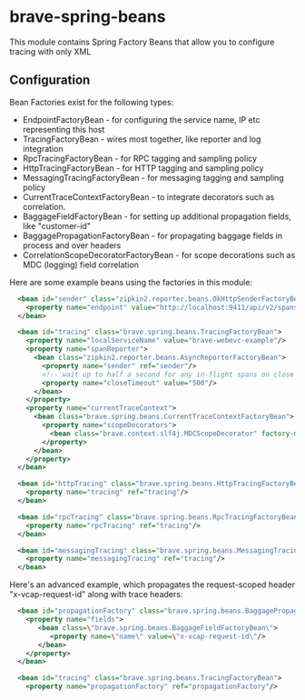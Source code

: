# brave-spring-beans
This module contains Spring Factory Beans that allow you to configure
tracing with only XML

## Configuration
Bean Factories exist for the following types:
* EndpointFactoryBean - for configuring the service name, IP etc representing this host
* TracingFactoryBean - wires most together, like reporter and log integration
* RpcTracingFactoryBean - for RPC tagging and sampling policy
* HttpTracingFactoryBean - for HTTP tagging and sampling policy
* MessagingTracingFactoryBean - for messaging tagging and sampling policy
* CurrentTraceContextFactoryBean - to integrate decorators such as correlation.
* BaggageFieldFactoryBean - for setting up additional propagation fields, like "customer-id"
* BaggagePropagationFactoryBean - for propagating baggage fields in process and over headers
* CorrelationScopeDecoratorFactoryBean -  for scope decorations such as MDC (logging) field correlation

Here are some example beans using the factories in this module:
```xml
  <bean id="sender" class="zipkin2.reporter.beans.OkHttpSenderFactoryBean">
    <property name="endpoint" value="http://localhost:9411/api/v2/spans"/>
  </bean>

  <bean id="tracing" class="brave.spring.beans.TracingFactoryBean">
    <property name="localServiceName" value="brave-webmvc-example"/>
    <property name="spanReporter">
      <bean class="zipkin2.reporter.beans.AsyncReporterFactoryBean">
        <property name="sender" ref="sender"/>
        <!-- wait up to half a second for any in-flight spans on close -->
        <property name="closeTimeout" value="500"/>
      </bean>
    </property>
    <property name="currentTraceContext">
      <bean class="brave.spring.beans.CurrentTraceContextFactoryBean">
        <property name="scopeDecorators">
          <bean class="brave.context.slf4j.MDCScopeDecorator" factory-method="create"/>
        </property>
      </bean>
    </property>
  </bean>

  <bean id="httpTracing" class="brave.spring.beans.HttpTracingFactoryBean">
    <property name="tracing" ref="tracing"/>
  </bean>

  <bean id="rpcTracing" class="brave.spring.beans.RpcTracingFactoryBean">
    <property name="rpcTracing" ref="tracing"/>
  </bean>

  <bean id="messagingTracing" class="brave.spring.beans.MessagingTracingFactoryBean">
    <property name="messagingTracing" ref="tracing"/>
  </bean>
```

Here's an advanced example, which propagates the request-scoped header "x-vcap-request-id" along
with trace headers:

```xml
  <bean id="propagationFactory" class="brave.spring.beans.BaggagePropagationFactoryBean">
    <property name="fields">
       <bean class=\"brave.spring.beans.BaggageFieldFactoryBean\">
          <property name=\"name\" value=\"x-vcap-request-id\"/>
       </bean>
    </property>
  </bean>

  <bean id="tracing" class="brave.spring.beans.TracingFactoryBean">
    <property name="propagationFactory" ref="propagationFactory"/>
```
